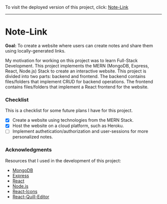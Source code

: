 To visit the deployed version of this project, click: [Note-Link](https://note-link.herokuapp.com/dashboard)

---

# Note-Link

**Goal:** To create a website where users can create notes and share them using locally-generated links.

My motivation for working on this project was to learn Full-Stack Development. This project implements the MERN (MongoDB, Express, React, Node.js) Stack to create an interactive website. This project is divided into two parts: backend and frontend. The backend contains files/folders that implement CRUD for backend operations. The frontend contains files/folders that implement a React frontend for the website.

### Checklist

This is a checklist for some future plans I have for this project.

- [x] Create a website using technologies from the MERN Stack. 
- [x] Host the website on a cloud platform, such as Heroku.
- [ ] Implement authetication/authorization and user-sessions for more personalized notes.

### Acknowledgments

Resources that I used in the development of this project:

* [MongoDB](https://www.mongodb.com/)
* [Express](https://expressjs.com/)
* [React](https://reactjs.org/)
* [Node.js](https://nodejs.org/en/)
* [React-Icons](https://react-icons.github.io/react-icons/)
* [React-Quill-Editor](https://www.npmjs.com/package/react-quill)
